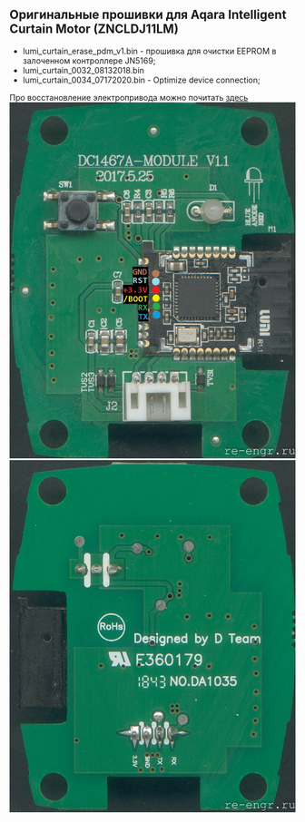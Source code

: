 ## Оригинальные прошивки для Aqara Intelligent Curtain Motor (ZNCLDJ11LM)
 * lumi_curtain_erase_pdm_v1.bin - прошивка для очистки EEPROM в залоченном контроллере JN5169;
 * lumi_curtain_0032_08132018.bin
 * lumi_curtain_0034_07172020.bin - Optimize device connection;
 
 Про восстановление электропривода можно почитать [здесь](https://re-engr.ru/aqara_curtain/)
![Pins_0](aqara_curtain_top.jpg)
![Pins_1](aqara_curtain_bot.jpg)
